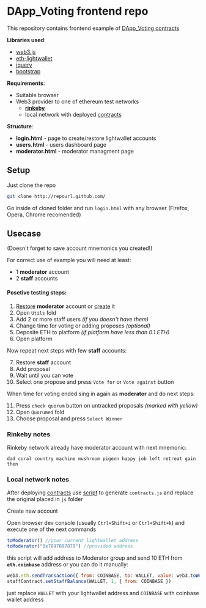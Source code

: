 # DApp_Voting frontend repo
This repository contains frontend example of [DApp_Voting contracts](http://google.ru/)

**Libraries used**:

* [web3.js](https://github.com/ethereum/web3.js)
* [eth-lightwallet](https://github.com/ConsenSys/eth-lightwallet)
* [jquery](https://jquery.com/)
* [bootstrap](https://getbootstrap.com/)

**Requirements**:

* Suitable browser
* Web3 provider to one of ethereum test networks
	* [**rinkeby**](https://www.rinkeby.io/#geth) 
	* local network with deployed [contracts]()

**Structure**:

* **login.html** - page to create/restore lightwallet accounts
* **users.html** - users dashboard page
* **moderator.html** - moderator managment page

## Setup

Just clone the repo

```bash
git clone http://repourl.github.com/
```

Go inside of cloned folder and run `login.html` with any browser (Firefox, Opera, Chrome recomended)

## Usecase

(Doesn't forget to save account mnemonics you created!)

For correct use of example you will need at least:

* 1 **moderator** account
* 2 **staff** accounts

#### Posetive testing steps:

1. [Restore](#rinkeby-notes) **moderator** account or [create](#local-network-notes) it 
1. Open `Utils` fold
1. Add 2 or more staff users _(if you doesn't have them)_
1. Change time for voting or adding proposes _(optional)_
1. Deposite ETH to platform _(if platform have less than 0.1 ETH)_
1. Open platform

Now repeat next steps with few **staff** accounts:

7. Restore **staff** account
7. Add proposal
7. Wait until you can vote
7. Select one propose and press `Vote for` or `Vote against` button

When time for voting ended sing in again as **moderator** and do next steps:

11. Press `check quorum` button on untracked proposals _(marked with yellow)_
11. Open `Quorumed` fold
11. Choose proposal and press `Select Winner`


### Rinkeby notes

Rinkeby network already have moderator account with next mnemonic:
```
dad coral country machine mushroom pigeon happy job left retreat gain then
```


### Local network notes

After deploying [contracts]() use [script]() to generate `contracts.js` and replace 
the original placed in `js` folder

Create new account

Open browser dev console (usually `Ctrl+Shift+i` or `Ctrl+Shift+k`) and execute one of the next commands

```javascript
toModerator() //your current lightwallet address
toModerator("0x7897897879") //provided address
```

this script will add address to Moderator group and send 10 ETH from **`eth.coinbase`** address
or you can do it manually:

```javascript
web3.eth.sendTransaction({ from: COINBASE, to: WALLET, value: web3.toWei(10, 'ether') })
staffContract.setStaffBalance(WALLET, 1, { from: COINBASE })
```
just replace `WALLET` with your lightwallet address and `COINBASE` with coinbase wallet address
